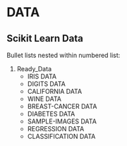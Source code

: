 <h1>DATA</h1>
<h2>Scikit Learn Data</h2>
<p>Bullet lists nested within numbered list:</p>

<ol>
  <li>Ready_Data<ul>
      <li>IRIS DATA</li>
      <li>DIGITS DATA</li>
      <li>CALIFORNIA DATA</li>
      <li>WINE DATA</li>
      <li>BREAST-CANCER DATA</li>
      <li>DIABETES DATA</li>
      <li>SAMPLE-IMAGES DATA</li>
      <li>REGRESSION DATA</li>
      <li>CLASSIFICATION DATA</li>
</ol>